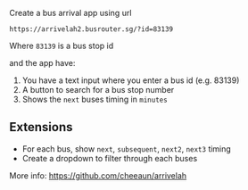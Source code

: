 Create a bus arrival app using url

```
https://arrivelah2.busrouter.sg/?id=83139
```

Where `83139` is a bus stop id

and the app have:

1. You have a text input where you enter a bus id (e.g. 83139)
2. A button to search for a bus stop number
3. Shows the `next` buses timing in `minutes`

## Extensions
-  For each bus, show `next`, `subsequent`, `next2`, `next3` timing
-  Create a dropdown to filter through each buses

More info: https://github.com/cheeaun/arrivelah